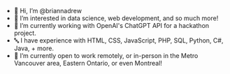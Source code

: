 - 👋 Hi, I’m @briannadrew
- 👀 I’m interested in data science, web development, and so much more!
- 🌱 I’m currently working with OpenAI's ChatGPT API for a hackathon project.
- 🔤 I have experience with HTML, CSS, JavaScript, PHP, SQL, Python, C#, Java, + more.
- 💞️ I’m currently open to work remotely, or in-person in the Metro Vancouver area, Eastern Ontario, or even Montreal!

<!---
briannadrew/briannadrew is a ✨ special ✨ repository because its `README.md` (this file) appears on your GitHub profile.
You can click the Preview link to take a look at your changes.
--->
